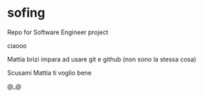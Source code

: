 # sofing
Repo for Software Engineer project

ciaooo

Mattia brizi impara ad usare git e github (non sono la stessa cosa)

Scusami Mattia ti voglio bene

@_@
